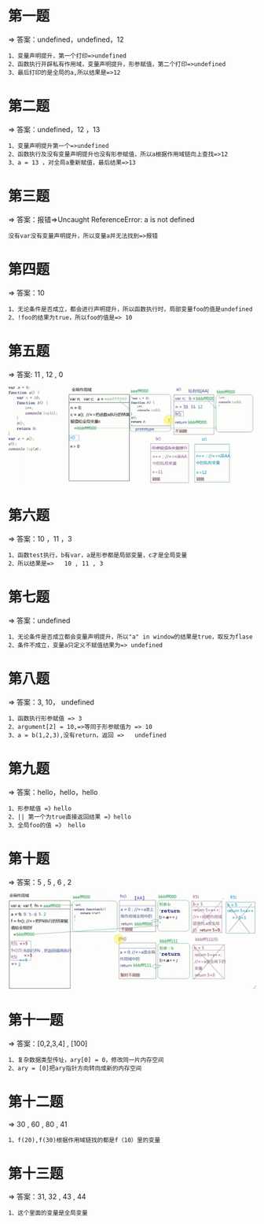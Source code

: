 

# 第一题

=>	答案：undefined，undefined，12

```
1、变量声明提升，第一个打印=>undefined
2、函数执行开辟私有作用域，变量声明提升，形参赋值，第二个打印=>undefined
3、最后打印的是全局的a,所以结果是=>12
```

# 第二题

=>	答案：undefined，12 ，13

```
1、变量声明提升第一个=>undefined
2、函数执行及没有变量声明提升也没有形参赋值，所以a根据作用域链向上查找=>12
3、a = 13 ，对全局a重新赋值，最后结果=>13
```

# 第三题

=>	答案：报错=>Uncaught ReferenceError: a is not defined

```
没有var没有变量声明提升，所以变量a并无法找到=>报错
```

# 第四题

=>	答案：10

```
1、无论条件是否成立，都会进行声明提升，所以函数执行时，局部变量foo的值是undefined
2、!foo的结果为true，所以foo的值是=> 10
```

# 第五题

=>	答案: 11 , 12 , 0

![](./images/面试题1阶段第5题答案.png)

# 第六题

=>	答案：10 ，11 ，3

```
1、函数test执行，b有var，a是形参都是局部变量，c才是全局变量
2、所以结果是=>	10 , 11 , 3
```

# 第七题

=>	答案：undefined

```
1、无论条件是否成立都会变量声明提升，所以"a" in window的结果是true，取反为flase
2、条件不成立，变量a只定义不赋值结果为=> undefined
```

# 第八题

=>	答案：3, 10， undefined

```
1、函数执行形参赋值 => 3
2、argument[2] = 10,=>等同于形参赋值为 => 10
3、a = b(1,2,3),没有return，返回 =>	undefined
```

# 第九题

=>	答案：hello，hello，hello

```
1、形参赋值 =》hello
2、|| 第一个为true直接返回结果 =》hello
3、全局foo的值 =》 hello
```

# 第十题

=>	答案：5 , 5 , 6 , 2

![](./images/面试题1阶段第10题答案.png)

 # 第十一题

=>	答案：[0,2,3,4]  , [100]

```
1、复杂数据类型传址，ary[0] = 0，修改同一片内存空间
2、ary = [0]把ary指针方向转向成新的内存空间
```

# 第十二题

=>	30 , 60 , 80 , 41

```
1、f(20),f(30)根据作用域链找的都是f（10）里的变量
```

# 第十三题

=>	答案：31, 32 , 43 , 44

```
1、这个里面的变量是全局变量
```

